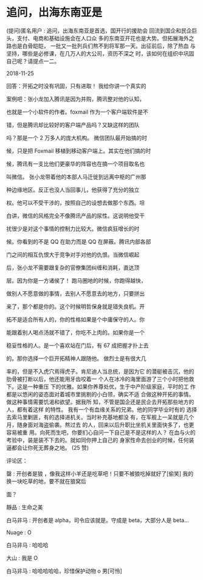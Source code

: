 # 追问，出海东南亚是

(提问)匿名用户 : 追问，出海东南亚是首选，国开行的援助会 回流到国企和民企巨头，支付、电商和基础设施会在人口众 多的东南亚开花也是大势。但拓展海外之路也是白骨皑皑， 一批又一批列兵们熬不到将军那一天。出征前后，除了热血 与坚持，哪些是必修课，在几万人的大公司，资历不深之 时，该如何在组织中巩固自己呢？请提点一二。

2018-11-25

回答：开拓之时没有巩固，只有进取！ 我给你讲一个真实的

案例吧：张小龙加入腾讯是因为并购，腾讯整对他的认知，

也就是一个小软件的作者。foxmail 作为一个客户端软件是不

错，但是腾讯却比较好的客户端产品吗？又缺这样的团队

吗？那是一个 2 万多人的庞大机构。 微信团队最开始搞的时

候，只是把 Foxmail 移植到移动客户端上。其实在他们搞的时

候，腾讯有一支比他们更豪华的阵容也在搞一个项目取名也

叫微信。 张小龙带着他的本部人马迁徙到远离中枢的广州那

种边缘地区。反正也没人当回事儿，他获得了充分的独立

权。他可以不受干涉的，按照自己的设想去做那个东西。坦

白讲，微信的风格完全不像腾讯产品的尿性。这说明他受干

扰很少是对这个事情的控制力比较大。微信疯狂增长的时

候。你看到的不是 QQ 在助力而是 QQ 在屏蔽。腾讯内部各部

门之间的相互仇恨大于竞争对手对他的仇恨。当微信崛起

后，张小龙不需要跟复杂的官僚集团纠缠和消耗，直达顶

层。因为你是一方诸侯了！ 跑马圈地的时候，你跑得越快，

做别人不愿意做的事情，去别人不愿意去的地方，只要拼出

来了，那个都是你的。这个时候明哲保身就是错失良机。开

拓不是适合所有人的，你的性格如果是个中庸保守的人。你

能跟着别人喝点汤就不错了，你吃不上肉的。如果你是一个

稳妥性格的人。是一个喜欢站在门后，有 67 成把握才扑上去

的。那你选择一个巨开拓精神人跟随他。 做烈士是有很大几

率的，但是不入虎穴焉得虎子。肯尼迪人当总统，是因为它 的潜艇被击沉，他的肋骨被打断以后，他还能用牙齿咬着一 个人在冰冷的海里面游了三个小时把他救下。这是一种重压 下的优雅。如果你养尊处优，生于中产阶级家庭，平时的工 作都是以悠闲的姿态面对着城市里挑剔的小白领，确实不适 合做这种开拓的事情。做这种事情需要饥渴和欲望。据我所 知，不管是国企还是民企去开拓那些地方的人，都有着这样 的特性。 我有一个有血缘关系的兄弟。他的同学毕业时有的 选择去索马里剿匪，有的选择进机关。当时补充基地都没 有，在军舰上一呆就是几个月，随身面对海盗偷袭。熬过去 的人，回来以后升职比坐机关里面快多了，也更容易被重 用。向死而生吧，你要扪心自问一下自己是不是这样的人？ 在血与火的考验中，装是装不下去的。就如同你押上自己的 身家性命去创业的时候，任何装逼都会让你死无葬身之地。 (25 赞)

评论区：

罄 : 开创者是狼 ，像我这样小羊还是吃草吧！只要不被狼吃掉就好了[偷笑] 我的换一块吃草的地，要不就在狼窝后

面？

靜品 : 生命之美

白马非马 : 开创者是 alpha，司令应该就是。守成是 beta，大部分人是 beta…

Nuage : O

白马非马 : 哈哈哈

大山 : 我是 O

白马非马 : 哈哈哈哈哈，珍惜保护动物 o 男[可怜]
